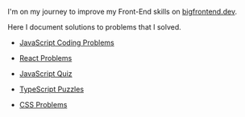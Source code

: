 I'm on my journey to improve my Front-End skills on [bigfrontend.dev](https://bigfrontend.dev).

Here I document solutions to problems that I solved.

- [JavaScript Coding Problems](/Coding-Problems/README.md)

- [React Problems](/React-Problems/README.md)

- [JavaScript Quiz](/Quiz/README.md)

- [TypeScript Puzzles](/TypeScript-Puzzles/README.md)

- [CSS Problems](/CSS-Problems/README.md)
